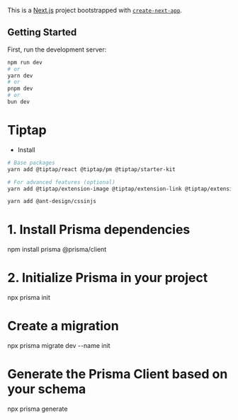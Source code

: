 This is a [Next.js](https://nextjs.org) project bootstrapped with [`create-next-app`](https://nextjs.org/docs/app/api-reference/cli/create-next-app).

## Getting Started

First, run the development server:

```bash
npm run dev
# or
yarn dev
# or
pnpm dev
# or
bun dev
```
# Tiptap 


- Install
```bash
# Base packages
yarn add @tiptap/react @tiptap/pm @tiptap/starter-kit
```

```bash
# For advanced features (optional)
yarn add @tiptap/extension-image @tiptap/extension-link @tiptap/extension-text-align @tiptap/extension-placeholder @tiptap/extension-color @tiptap/extension-table @tiptap/extension-table-row @tiptap/extension-table-cell @tiptap/extension-table-header
```

```bash
yarn add @ant-design/cssinjs
```


# 1. Install Prisma dependencies
npm install prisma @prisma/client

# 2. Initialize Prisma in your project
npx prisma init


# Create a migration
npx prisma migrate dev --name init

# Generate the Prisma Client based on your schema
npx prisma generate
